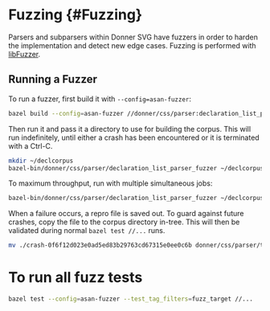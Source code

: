 # Fuzzing {#Fuzzing}

Parsers and subparsers within Donner SVG have fuzzers in order to harden the implementation and detect new edge cases. Fuzzing is performed with [libFuzzer](https://llvm.org/docs/LibFuzzer.html).

## Running a Fuzzer

To run a fuzzer, first build it with `--config=asan-fuzzer`:

```sh
bazel build --config=asan-fuzzer //donner/css/parser:declaration_list_parser_fuzzer
```

Then run it and pass it a directory to use for building the corpus. This will run indefinitely, until either a crash has been encountered or it is terminated with a Ctrl-C.

```sh
mkdir ~/declcorpus
bazel-bin/donner/css/parser/declaration_list_parser_fuzzer ~/declcorpus/
```

To maximum throughput, run with multiple simultaneous jobs:

```sh
bazel-bin/donner/css/parser/declaration_list_parser_fuzzer ~/declcorpus/ -jobs=8
```

When a failure occurs, a repro file is saved out. To guard against future crashes, copy the file to the corpus directory in-tree. This will then be validated during normal `bazel test //...` runs.

```sh
mv ./crash-0f6f12d023e0ad5ed83b29763cd67315e0ee0c6b donner/css/parser/tests/declaration_list_parser_corpus/
```

# To run all fuzz tests

```sh
bazel test --config=asan-fuzzer --test_tag_filters=fuzz_target //...
```

